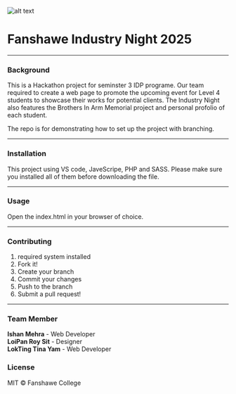 ![alt text](https://file%2B.vscode-resource.vscode-cdn.net/Users/anit/Desktop/ITR_tinaltYam_ishanMehra_loipanSit-hackathon/images/video-poster.png?version%3D1729102328007)

# Fanshawe Industry Night 2025
***

### Background
This is a Hackathon project for seminster 3 IDP programe. Our team required to create a web page to promote the upcoming event for Level 4 students to showcase their works for potential clients. The Industry Night also features the Brothers In Arm Memorial project and personal profolio of each student. 

The repo is for demonstrating how to set up the project with branching. 
***

### Installation
This project using VS code, JaveScripe, PHP and SASS. Please make sure you installed all of them before downloading the file. 

***

### Usage 
Open the index.html in your browser of choice. 

***

### Contributing 
1. required system installed
2. Fork it!
3. Create your branch
4. Commit your changes
5. Push to the branch 
6. Submit a pull request! 

***

### Team Member
__Ishan Mehra__ - Web Developer  
__LoiPan Roy Sit__ - Designer   
__LokTing Tina Yam__ - Web Developer   

### License
MIT © Fanshawe College